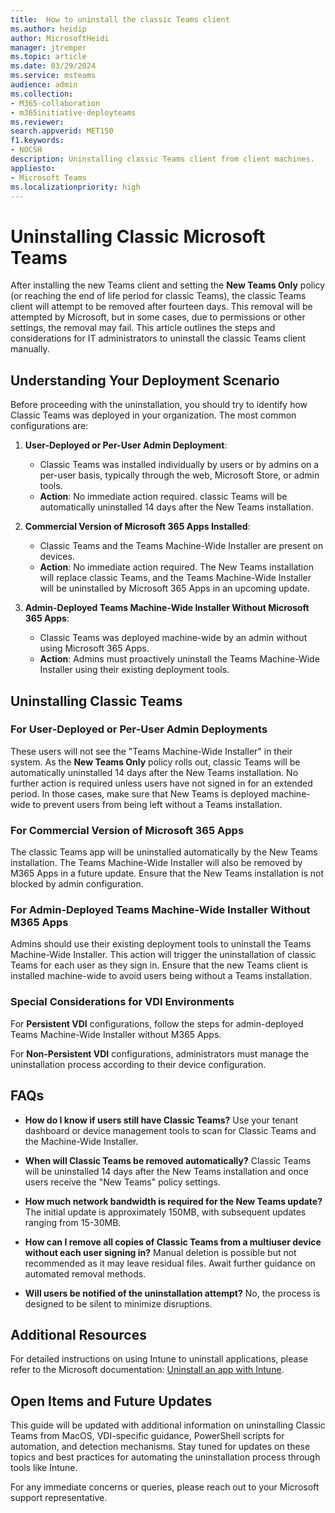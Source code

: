 ```yaml
---
title:  How to uninstall the classic Teams client
ms.author: heidip
author: MicrosoftHeidi
manager: jtremper
ms.topic: article
ms.date: 03/29/2024
ms.service: msteams
audience: admin
ms.collection: 
- M365-collaboration
- m365initiative-deployteams
ms.reviewer: 
search.appverid: MET150
f1.keywords:
- NOCSH
description: Uninstalling classic Teams client from client machines.
appliesto: 
- Microsoft Teams
ms.localizationpriority: high
---
```


# Uninstalling Classic Microsoft Teams

After installing the new Teams client and setting the **New Teams Only** policy (or reaching the end of life period for classic Teams), the classic Teams client will attempt to be removed after fourteen days. This removal will be attempted by Microsoft, but in some cases, due to permissions or other settings, the removal may fail. This article outlines the steps and considerations for IT administrators to uninstall the classic Teams client manually.

## Understanding Your Deployment Scenario

Before proceeding with the uninstallation, you should try to identify how Classic Teams was deployed in your organization. The most common configurations are:

1. **User-Deployed or Per-User Admin Deployment**:
   - Classic Teams was installed individually by users or by admins on a per-user basis, typically through the web, Microsoft Store, or admin tools.
   - **Action**: No immediate action required. classic Teams will be automatically uninstalled 14 days after the New Teams installation.

2. **Commercial Version of Microsoft 365 Apps Installed**:
   - Classic Teams and the Teams Machine-Wide Installer are present on devices.
   - **Action**: No immediate action required. The New Teams installation will replace classic Teams, and the Teams Machine-Wide Installer will be uninstalled by Microsoft 365 Apps in an upcoming update.

3. **Admin-Deployed Teams Machine-Wide Installer Without Microsoft 365 Apps**:
   - Classic Teams was deployed machine-wide by an admin without using Microsoft 365 Apps.
   - **Action**: Admins must proactively uninstall the Teams Machine-Wide Installer using their existing deployment tools.

## Uninstalling Classic Teams

### For User-Deployed or Per-User Admin Deployments

These users will not see the "Teams Machine-Wide Installer" in their system. As the **New Teams Only** policy rolls out, classic Teams will be automatically uninstalled 14 days after the New Teams installation. No further action is required unless users have not signed in for an extended period. In those cases, make sure that New Teams is deployed machine-wide to prevent users from being left without a Teams installation.

### For Commercial Version of Microsoft 365 Apps

The classic Teams app will be uninstalled automatically by the New Teams installation. The Teams Machine-Wide Installer will also be removed by M365 Apps in a future update. Ensure that the New Teams installation is not blocked by admin configuration.

### For Admin-Deployed Teams Machine-Wide Installer Without M365 Apps

Admins should use their existing deployment tools to uninstall the Teams Machine-Wide Installer. This action will trigger the uninstallation of classic Teams for each user as they sign in. Ensure that the new Teams client is installed machine-wide to avoid users being without a Teams installation.

### Special Considerations for VDI Environments

For **Persistent VDI** configurations, follow the steps for admin-deployed Teams Machine-Wide Installer without M365 Apps.

For **Non-Persistent VDI** configurations, administrators must manage the uninstallation process according to their device configuration.

## FAQs

- **How do I know if users still have Classic Teams?**
  Use your tenant dashboard or device management tools to scan for Classic Teams and the Machine-Wide Installer.

- **When will Classic Teams be removed automatically?**
  Classic Teams will be uninstalled 14 days after the New Teams installation and once users receive the "New Teams" policy settings.

- **How much network bandwidth is required for the New Teams update?**
  The initial update is approximately 150MB, with subsequent updates ranging from 15-30MB.

- **How can I remove all copies of Classic Teams from a multiuser device without each user signing in?**
  Manual deletion is possible but not recommended as it may leave residual files. Await further guidance on automated removal methods.

- **Will users be notified of the uninstallation attempt?**
  No, the process is designed to be silent to minimize disruptions.

## Additional Resources

For detailed instructions on using Intune to uninstall applications, please refer to the Microsoft documentation: [Uninstall an app with Intune](https://learn.microsoft.com/mem/intune/apps/apps-add#uninstall-an-app).

## Open Items and Future Updates

This guide will be updated with additional information on uninstalling Classic Teams from MacOS, VDI-specific guidance, PowerShell scripts for automation, and detection mechanisms. Stay tuned for updates on these topics and best practices for automating the uninstallation process through tools like Intune.

For any immediate concerns or queries, please reach out to your Microsoft support representative.
